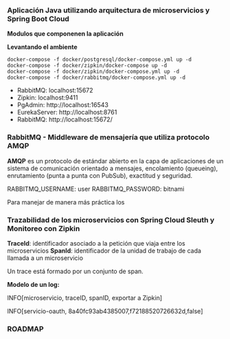 ### Aplicación Java utilizando arquitectura de microservicios y Spring Boot Cloud ###

**Modulos que componenen la aplicación**


**Levantando el ambiente**

```
docker-compose -f docker/postgresql/docker-compose.yml up -d
docker-compose -f docker/zipkin/docker-compose up -d
docker-compose -f docker/zipkin/docker-compose.yml up -d
docker-compose -f docker/rabbitmq/docker-compose.yml up -d
```


- RabbitMQ: localhost:15672
- Zipkin: localhost:9411
- PgAdmin: http://localhost:16543
- EurekaServer: http://localhost:8761
- RabbitMQ: http://localhost:15672/


### RabbitMQ - Middleware de mensajería que utiliza protocolo AMQP ###

**AMQP** es un protocolo de estándar abierto en la capa de aplicaciones de un sistema de comunicación orientado a mensajes, encolamiento (queueing), enrutamiento (punta a punta con PubSub), exactitud y seguridad.

RABBITMQ_USERNAME: user
RABBITMQ_PASSWORD: bitnami


Para manejar de manera más práctica los 


### Trazabilidad de los microservicios con Spring Cloud Sleuth y Monitoreo con Zipkin ###

**TraceId**: identificador asociado a la petición que viaja entre los microservicios
**SpanId**: identificador de la unidad de trabajo de cada llamada a un microservicio


Un trace está formado por un conjunto de span.

**Modelo de un log:**

INFO[microservicio, traceID, spanID, <Boolean> exportar a Zipkin]

INFO[servicio-oauth, 8a40fc93ab4385007,f72188520726632d,false]


### ROADMAP ### 


